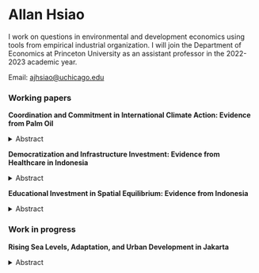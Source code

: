 # Allan Hsiao

I work on questions in environmental and development economics using tools from empirical industrial organization. I will join the Department of Economics at Princeton University as an assistant professor in the 2022-2023 academic year.

Email: [ajhsiao@uchicago.edu](ajhsiao@uchicago.edu)

### Working papers

**Coordination and Commitment in International Climate Action: Evidence from Palm Oil**
<details>
  <summary>Abstract</summary>
  
  Weak environmental regulation has global consequences. When domestic regulation fails, the international community can intervene by targeting emitters with import tariffs. I develop a dynamic empirical framework for evaluating import tariffs as a substitute for domestic regulation, and I apply it to the market for palm oil, a major driver of deforestation and one of the largest sources of emissions globally. Coordinated, committed tariffs reduce emissions by 39% relative to 40% under domestic regulation, but free-riding concerns undermine coordination and static incentives undermine commitment.
</details>

**Democratization and Infrastructure Investment: Evidence from Healthcare in Indonesia**

<details>
  <summary>Abstract</summary>
  Does electoral accountability discipline public spending? After the fall of Suharto, Indonesia held local elections for the first time in decades. I use a dynamic discrete choice framework to study how democratization affected the spatial allocation of public investment in healthcare infrastructure. On one hand, democratization limits distortions from Suharto-era biases toward certain areas, such as those within the patronage network. On the other hand, spillover effects are less internalized as districts become more focused on their own constituents.
</details>

**Educational Investment in Spatial Equilibrium: Evidence from Indonesia**
<details>
  <summary>Abstract</summary>
  This paper quantifies the long-run aggregate and distributional effects of Indonesia’s Sekolah Dasar INPRES program, one of the largest school construction programs in history. I do so with a spatial equilibrium model in which graduates migrate and seek employment nationally. I find that the program increased aggregate output by 8% and regional inequality by 12%, as migration fuels output gains but drains rural regions. Mobility magnifies these effects and generates an equity-efficiency tradeoff.
</details>


### Work in progress

**Rising Sea Levels, Adaptation, and Urban Development in Jakarta**
<details>
  <summary>Abstract</summary>
  More than one-third of Jakarta will be below sea level by 2050, exposing much of the city to coastal flooding. In response, the Indonesian government has begun construction on a $40 billion sea wall. How effective is a sea wall compared to other policies, such as relocation subsidies or zoning reforms? To answer this question, I study the effects of flooding in Jakarta historically. I monetize the cost of flood risk by measuring its capitalization into land values, and I embed these costs in a spatial model of urban development to study how developers, firms, and individuals make location decisions in response to rising flood risk. In the short run, the sea wall reduces flood exposure more than other policies do, although it does so at high cost. In the long run, it increases the concentration of activity in flood-prone areas. Indeed, the proposed sea wall has already boosted investment in the city's coastal north – precisely the area most vulnerable to flooding as sea levels continue to rise.
</details>
